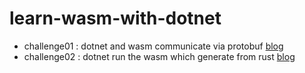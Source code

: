 # learn-wasm-with-dotnet

* challenge01 : dotnet and wasm communicate via protobuf [blog](https://blog.iwate.me/25959/learning-wasm-2)
* challenge02 : dotnet run the wasm which generate from rust [blog](https://blog.iwate.me/25959/learning-wasm-3)
